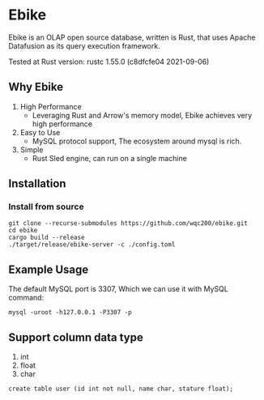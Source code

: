# Ebike
Ebike is an OLAP open source database, written is Rust, that uses Apache Datafusion as its query execution framework.

Tested at Rust version: rustc 1.55.0 (c8dfcfe04 2021-09-06)

## Why Ebike
1. High Performance 
   - Leveraging Rust and Arrow's memory model, Ebike achieves very high performance
2. Easy to Use
   - MySQL protocol support, The ecosystem around mysql is rich.
3. Simple
   - Rust Sled engine, can run on a single machine

## Installation
### Install from source
```shell
git clone --recurse-submodules https://github.com/wqc200/ebike.git
cd ebike
cargo build --release
./target/release/ebike-server -c ./config.toml
```

## Example Usage
The default MySQL port is 3307, Which we can use it with MySQL command:
```shell
mysql -uroot -h127.0.0.1 -P3307 -p
```

## Support column data type
1. int
2. float
3. char
```shell
create table user (id int not null, name char, stature float);
```
